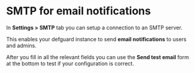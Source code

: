 # SMTP for email notifications

In **Settings > SMTP** tab you can setup a connection to an SMTP server.

This enables your defguard instance to send **email notifications** to users and admins.

After you fill in all the relevant fields you can use the **Send test email** form at the bottom to test if your configuration is correct.
